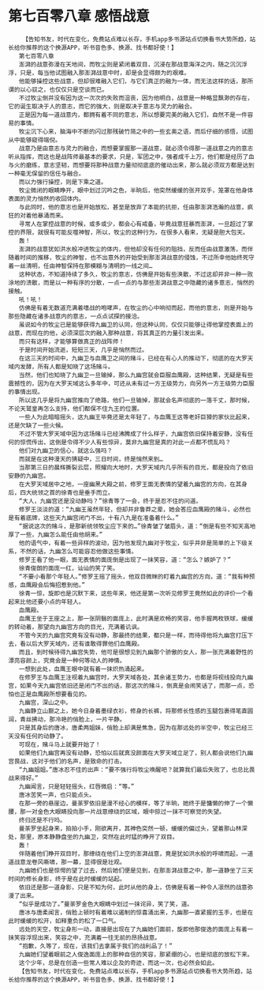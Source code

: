 # 第七百零八章 感悟战意
        【告知书友，时代在变化，免费站点难以长存，手机app多书源站点切换看书大势所趋，站长给你推荐的这个换源APP，听书音色多、换源、找书都好使！】
       第七百零八章
       澎湃的战意弥漫在天地间，而牧尘则是紧闭着双目，沉浸在那战意海洋之内，随之沉沉浮浮，只是，每当他试图融入那澎湃战意中时，却是会显得颇为的艰难。
       他能够操控这些战意，但却很难融入它们，与它们真正的融为一体，而无法这样的话，那所谓的以心驭之，也仅仅只是空谈而已。
       不过牧尘倒并没有因为这一次次的失败而沮丧，因为他明白，战意是一种略显飘渺的存在，它的诞生取决于人的意志，而它的强大，则是取决于意志与灵力的融合。
       正是因为每一道战意内，都拥有着不同的意志，所以想要完美的融入它们，自然不是一件容易的事情。
       牧尘沉下心来，脑海中不断的闪过那残破竹简之中的一些玄奥之语，而后仔细的感悟，试图从中能够窥得端倪。
       战意乃是由意志与灵力的融合，而想要掌握那一道战意，就必须令得那一道战意之内的意志听从指挥，而这也是战阵师最基本的要求，只是，军团之中，强者成千上万，他们都是经历了血与火的磨练，意志坚韧，而想要将那种战意力量彻彻底底的催动出来，那么就必须双方都是达到一种毫无保留的信任与融合。
       而以力强行操控，则是下乘之道。
       牧尘微闭的眼睛睁开，眼中划过沉吟之色，半晌后，他突然缓缓的张开双手，笼罩在他身体表面的灵力悄然的收回体内。
       与此同时，他的意志也是开始放松，甚至是放弃了本能的抗拒，任由那澎湃浩瀚的战意，疯狂的对着他暴涌而来。
       寻常人在掌控战意的时候，或多或少，都会心有戒备，毕竟战意狂暴而澎湃，一旦超过了掌控的界限，就很有可能反噬神智，所以，牧尘的这种行为，在很多人看来，无疑是胆大包天。
       轰！
       澎湃的战意犹如洪水般冲进牧尘的体内，但他却没有任何的阻挡，反而任由战意激荡，而伴随着时间的推移，牧尘的神智，也不出意外的开始受到那澎湃战意的侵蚀，不过所幸他始终死守着一丝清明，任由神智保持在那模糊与清明的一线之间…
       这种状态，不知道持续了多久，牧尘的意志，仿佛是开始有些涣散，不过这却并非一种一败涂地的溃散，而是以一种有序的分散，一点一点的与那些澎湃战意之中隐藏的诸多意志，悄然的接触。
       吼！吼！
       仿佛是有着无数道充满着嗜战的咆哮声，在牧尘的心中响彻而起，而他的意志，则是开始与那些隐藏在诸多战意内的意志，一点点试探的接洽。
       虽说如今的牧尘已是能够获得九幽卫的认同，但这种认同，仅仅只能够让得他掌控表面上的战意，而现在的他，必须深层次的融入那种战意，将其真正的力量引发出来。
       而只有这样，才能够算做真正的战阵师！
       于是时间开始流逝，短短三天，几乎是悄然而过。
       在这三天的时间中，九幽卫与血鹰卫之间的赌斗，已经在有心人的推动下，彻底的在大罗天域内发酵，所有人都是知晓了这场赌斗。
       当然，他们也知晓了九幽卫一旦输掉，那么九幽宫就会臣服血鹰殿，这种结果，无疑是有些震撼性的，因为在大罗天域这么多年中，可还从未有过一方王级势力，向另外一方王级势力臣服的事情出现。
       所以这几乎是将九幽宫推向了绝路，他们一旦输掉，那就会名声彻底的一落千丈，那时候，不论天鹫皇再怎么支持，他们都保不住九王的位置。
       一些人为此暗暗摇头，这九幽王毕竟还是太年轻了，与血鹰王这等老奸巨猾的家伙比起来，还是欠缺了一些火候。
       不过不管大罗天域中因为这场赌斗已经沸腾成了什么样子，九幽宫依旧保持着安静，没有任何的惊慌传出，这倒是令得不少人有些惊异，莫非九幽宫是真的对此一点都不慌乱吗？
       他们对九幽卫的信心，就这么强吗？
       而就是在这种漫天的猜疑中，三日时间，终是悄然来到…
       当那第三日的晨辉撕裂云层，照耀向大地时，大罗天域内几乎所有的目光，都是投向了依旧安静的九幽宫。
       在大罗天域居中之地，一座幽黑大殿之前，修罗王面无表情的望着九幽宫的方向，在其身后，四大统领之首的徐青也是垂手而立。
       “大人，九幽宫还是没动静吗？”徐青等了一会，终于是忍不住的问道。
       修罗王淡淡的道：“九幽王虽然年轻，但却并非鲁莽之辈，她会答应血鹰殿的赌斗，必然也是有着底牌，这些天九幽宫闭门不出，十有八九是在准备着什么。”
       “据说这次的赌斗，是那新统领牧尘应下来的…”徐青皱了皱眉头，道：“倒是有些不知天高地厚了一些，九幽怎么能任由他胡来。”
       他的语气中，有着一些异样的波动，因为他发现九幽对于牧尘，似乎并非是简单的上下级关系，不然的话，九幽怎么可能容忍他做这些事情。
       修罗王看了他一眼，面无表情的面庞倒是出现了一抹笑容，道：“怎么？嫉妒了？”
       徐青俊朗的面庞一红，讪讪的笑了笑。
       “不要小看那个年轻人。”修罗王摇了摇头，他双目微眯的盯着九幽宫的方向，道：“我有种预感，血鹰殿会后悔招惹到他。”
       徐青一惊，旋即也是沉默下来，这些年来，他还是第一次听见修罗王竟然如此的评价一个看起来比他还要小点的年轻人。
       血鹰殿。
       血鹰王坐于王座之上，那一张阴翳的面庞上，此时满是欢畅的笑容，他手握两枚铁球，缓缓的转动着，那望向九幽宫方向的目光，充满着讥讽。
       不管今天的九幽宫究竟有没有动静，那最终的结果，都只是一样，而待得他将九幽宫打压下去，看以后大罗天域内，还有谁敢得罪他们血鹰殿。
       而且，到时候待得九幽宫失势，他可是很想见到九幽那个骄傲的女人，那一张充满着野性的漂亮容颜上，究竟会是一种何等动人的神情。
       一想到此处，血鹰王眼中就有着一抹炽热涌起来。
       在修罗王与血鹰王注视着九幽宫时，大罗天域各处，其余诸王势力，也都是将视线投向九幽宫，如果今天九幽宫依旧还是闭门不出的话，那这次的赌斗，倒真是会闹笑话了，而那一点，恐怕也正是血鹰殿所想要看见的。
       九幽宫，深山之中。
       九幽静立山巅之上，她今日身着墨绿衣衫，修身的长裤，将那修长性感的玉腿包裹得笔直圆润，青丝拂动，那冷艳的俏脸上，一片平静。
       只是其身后的唐冰，唐柔两姐妹，俏脸上却满是焦急，因为在那远处的半空中，牧尘已经三天没有任何的动静了。
       可现在，赌斗马上就要开始了！
       如果他们九幽宫再没有动静，恐怕以后就真没颜面在大罗天域立足了，别人都会说他们九幽宫畏战，这对于他们的名声，是致命的打击。
       “九幽姐姐。”唐冰忍不住的出声：“要不强行将牧尘唤醒吧？就算我们最后失败了，也总比畏战来得好。”
       九幽闻言，只是轻轻摇头，红唇微启：“等。”
       唐冰苦笑一声，也只能点头。
       在那一旁的悬崖边，曼荼罗依旧是漫不经心的模样，等了半晌，她终于是慵懒的伸了一个懒腰，那一对金色大眼睛投向那一片战意缭绕的区域，眼中掠过一抹不可察觉的失望。
       终归还是不行吗。
       曼荼罗坐起身来，拍拍小手，刚欲离开，其神色突然一顿，缓缓的偏过头，望着那山林深处，那里，原本静静盘坐的九幽卫，突然在此时猛的睁开了双目。
       轰！
       伴随着他们睁开双目时，那缭绕在他们上空的澎湃战意，竟是犹如洪水般的呼啸而起，一道道战意龙卷风嘶啸，那一幕，显得很是壮观。
       九幽她们也是惊愕的望了过去，然后她们便是见到，在那澎湃战意之中，那一道静坐了三天时间的修长身影，终于是在此时缓缓的站起。
       依旧还是那一道身影，只是不知为何，此时从他的身上，仿佛是有着一种令人凛然的战意弥漫了出来。
       “似乎是成功了。”曼荼罗金色大眼睛中划过一抹诧异，笑了笑，道。
       唐冰与唐柔闻言，俏脸上顿时有着难以遏制的惊喜涌出来，九幽那一直紧握的玉手，也是在此时缓缓的松开，如释重负的松了一口气。
       远处的天空，牧尘身形一动，直接是出现在了九幽她们面前，旋即他那俊逸的面庞上有着一抹笑容浮现出来，笑容之中，充满着一往无前的昂扬战意。
       “抱歉，久等了，现在，该我们去拿属于我们的战利品了！”
       九幽她们望着眼前之人俊逸面庞上的那种自信的笑容，那紧绷的心，也是彻底的放松下来。
       这个少年，总是在创造一些常人难以企及的奇迹，而这一次，也必然会如此。
       【告知书友，时代在变化，免费站点难以长存，手机app多书源站点切换看书大势所趋，站长给你推荐的这个换源APP，听书音色多、换源、找书都好使！】